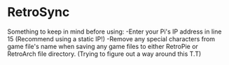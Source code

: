 # RetroSync

Something to keep in mind before using:
-Enter your Pi's IP address in line 15 (Recommend using a static IP!)
-Remove any special characters from game file's name when saving
any game files to either RetroPie or RetroArch file directory. (Trying to
figure out a way around this T.T)
